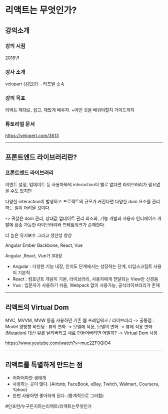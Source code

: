 # 리액트는 무엇인가?
## 강의소개
### 강의 시점
2018년

### 강사 소개
velopart (김민준) - 라프텔 소속

### 강의 목표
리액트 제대로, 쉽고, 재밌게 배우자.
+어떤 것을 배워야할지 가이드까지

### 튜토리얼 문서
https://velopert.com/3613


- - - -

## 프론트엔드 라이브러리란?

### 프론트엔드 라이브러리
이벤트 설정, 업데이트 등 
사용자와의 interaction이 별로 없다면 라이브러리가 필요없을 수도 있지만

다양한 interaction이 발생하고 프로젝트의 규모가 커진다면 다양한 dom 요소를 관리하는 일이 어려울 것이다.

-> 귀찮은 dom 관리, 상태값 업데이트 관리 최소화, 기능 개발과 사용자 인터페이스 개발에 집중 가능한 라이브러리와 프레임워크가 존재한다.

더 높은 유지보수 그리고 생산성 향상

Angular Ember Backbone, React, Vue

Angular ,React, Vue가 3대장

* Angular : 다양한 기능 내장, 인지도 단계에서는 성장하는 단계, 타입스크립트 사용이 기본적
* React : 컴포넌트 개념이 기본, 라이브러리, 사용자에게 전달되는 View만 신경씀
* Vue : 입문자가 사용하기 쉬움, Webpack 없이 사용가능, 공식라이브러리가 존재

- - - -

## 리액트의 Virtual Dom

MVC, MVVM, MVW 등을 사용하던 기존 웹 프레임워크 / 라이브러리 -> 공통점 : Model
양방향 바인딩 : 뷰의 변화 -> 모델에 적용, 모델의 변화 -> 뷰에 적용
변화(Mutation) 대신 뷰를 날려버리고 새로 만들어버리면 어떨까? -> Virtual Dom 사용

https://www.youtube.com/watch?v=muc2ZF0QIO4

- - - -

## 리액트를 특별하게 만드는 점
* 어마어마한 생태계 
* 사용하는 곳이 많다. (Airbnb, FaceBook, eBay, Twitch, Walmart, Coursera, Yahoo)
* 한번 사용하면 좋아하게 된다. (통계적으로 그러함)







#인프런/누구든지하는리액트/리액트는무엇인가